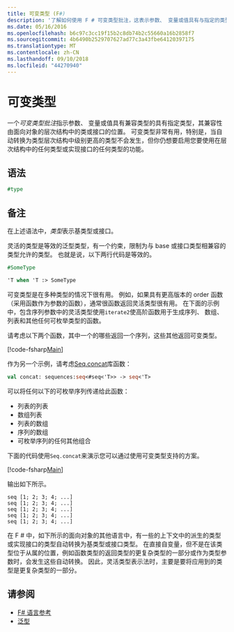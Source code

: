 ```yaml
---
title: 可变类型 (F#)
description: '了解如何使用 F # 可变类型批注，这表示参数、 变量或值具有与指定的类型兼容的类型。'
ms.date: 05/16/2016
ms.openlocfilehash: b6c97c3cc19f15b2c8db74b2c55660a16b2858f7
ms.sourcegitcommit: 4b6490b2529707627ad77c3a43fbe64120397175
ms.translationtype: MT
ms.contentlocale: zh-CN
ms.lasthandoff: 09/10/2018
ms.locfileid: "44270940"
---
```

# <a name="flexible-types"></a>可变类型

一个*可变类型批注*指示参数、 变量或值具有兼容类型的具有指定类型，其兼容性由面向对象的层次结构中的类或接口的位置。 可变类型非常有用，特别是，当自动转换为类型层次结构中级别更高的类型不会发生，但你仍想要启用您要使用在层次结构中的任何类型或实现接口的任何类型的功能。

## <a name="syntax"></a>语法

```fsharp
#type
```

## <a name="remarks"></a>备注

在上述语法中，*类型*表示基类型或接口。

灵活的类型是等效的泛型类型，有一个约束，限制为与 base 或接口类型相兼容的类型允许的类型。 也就是说，以下两行代码是等效的。

```fsharp
#SomeType

'T when 'T :> SomeType
```

可变类型是在多种类型的情况下很有用。 例如，如果具有更高版本的 order 函数 （采用函数作为参数的函数），通常很函数返回灵活类型很有用。 在下面的示例中，包含序列参数中的灵活类型使用`iterate2`使高阶函数用于生成序列、 数组、 列表和其他任何可枚举类型的函数。

请考虑以下两个函数，其中一个的哪些返回一个序列，这些其他返回可变类型。

[!code-fsharp[Main](../../../samples/snippets/fsharp/lang-ref-2/snippet4101.fs)]

作为另一个示例，请考虑[Seq.concat](https://msdn.microsoft.com/library/2eeb69a9-fc2f-4b7d-8dee-101fa2b00712)库函数：

```fsharp
val concat: sequences:seq<#seq<'T>> -> seq<'T>
```

可以将任何以下的可枚举序列传递给此函数：

- 列表的列表
- 数组列表
- 列表的数组
- 序列的数组
- 可枚举序列的任何其他组合

下面的代码使用`Seq.concat`来演示您可以通过使用可变类型支持的方案。

[!code-fsharp[Main](../../../samples/snippets/fsharp/lang-ref-2/snippet4102.fs)]

输出如下所示。

```
seq [1; 2; 3; 4; ...]
seq [1; 2; 3; 4; ...]
seq [1; 2; 3; 4; ...]
seq [1; 2; 3; 4; ...]
seq [1; 2; 3; 4; ...]
```

在 F # 中，如下所示的面向对象的其他语言中，有一些的上下文中的派生的类型或实现接口的类型自动转换为基类型或接口类型。 在直接自变量，但不是在该类型位于从属的位置，例如函数类型的返回类型的更复杂类型的一部分或作为类型参数时，会发生这些自动转换。 因此，灵活类型表示法时，主要是要将应用到的类型是更复杂类型的一部分。

## <a name="see-also"></a>请参阅

- [F# 语言参考](index.md)
- [泛型](generics/index.md)
